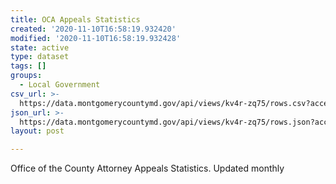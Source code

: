 ```yaml
---
title: OCA Appeals Statistics
created: '2020-11-10T16:58:19.932420'
modified: '2020-11-10T16:58:19.932428'
state: active
type: dataset
tags: []
groups:
  - Local Government
csv_url: >-
  https://data.montgomerycountymd.gov/api/views/kv4r-zq75/rows.csv?accessType=DOWNLOAD
json_url: >-
  https://data.montgomerycountymd.gov/api/views/kv4r-zq75/rows.json?accessType=DOWNLOAD
layout: post

---
```

Office of the County Attorney Appeals Statistics. Updated monthly
